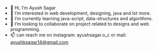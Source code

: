 - 👋 Hi, I’m Ayush Sagar
- 👀 I’m interested in web development, designing, java and lot more.
- 🌱 I’m currently learning java-script, data-structures and algorithms.
- 💞️ I’m looking to collaborate on project related to designs and web programming.
- 📫 can reach me on instagram: ayushsagar.o_c or mail: ayushksagar14@gmail.com

<!---
itsmeAYUSH/itsmeAYUSH is a ✨ special ✨ repository because its `README.md` (this file) appears on your GitHub profile.
You can click the Preview link to take a look at your changes.
--->
